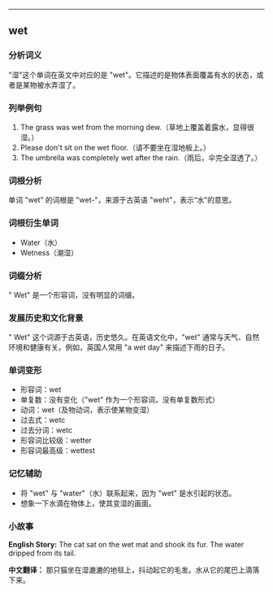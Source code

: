 
---------------
## wet
### 分析词义
"湿"这个单词在英文中对应的是 "wet"。它描述的是物体表面覆盖有水的状态，或者是某物被水弄湿了。

### 列举例句
1. The grass was wet from the morning dew.（草地上覆盖着露水，显得很湿。）
2. Please don't sit on the wet floor.（请不要坐在湿地板上。）
3. The umbrella was completely wet after the rain.（雨后，伞完全湿透了。）

### 词根分析
单词 "wet" 的词根是 "wet-"，来源于古英语 "weht"，表示“水”的意思。

### 词根衍生单词
- Water（水）
- Wetness（潮湿）

### 词缀分析
" Wet" 是一个形容词，没有明显的词缀。

### 发展历史和文化背景
" Wet" 这个词源于古英语，历史悠久。在英语文化中，"wet" 通常与天气、自然环境和健康有关。例如，英国人常用 "a wet day" 来描述下雨的日子。

### 单词变形
- 形容词：wet
- 单复数：没有变化（"wet" 作为一个形容词，没有单复数形式）
- 动词：wet（及物动词，表示使某物变湿）
- 过去式：wetc
- 过去分词：wetc
- 形容词比较级：wetter
- 形容词最高级：wettest

### 记忆辅助
- 将 "wet" 与 "water"（水）联系起来，因为 "wet" 是水引起的状态。
- 想象一下水滴在物体上，使其变湿的画面。

### 小故事
**English Story:**
The cat sat on the wet mat and shook its fur. The water dripped from its tail.

**中文翻译：**
那只猫坐在湿漉漉的地毯上，抖动起它的毛发。水从它的尾巴上滴落下来。

